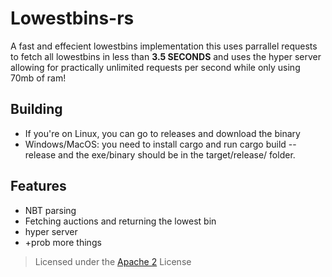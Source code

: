 # Lowestbins-rs

A fast and effecient lowestbins implementation this uses parrallel requests to fetch all lowestbins in less than **3.5 SECONDS** and uses the hyper server allowing for practically unlimited requests per second while only using 70mb of ram!

## Building

- If you're on Linux, you can go to releases and download the binary
- Windows/MacOS: you need to install cargo and run cargo build --release and the exe/binary should be in the target/release/ folder.

## Features

- NBT parsing
- Fetching auctions and returning the lowest bin
- hyper server
- \+prob more things

> Licensed under the [Apache 2](./LICENSE) License

